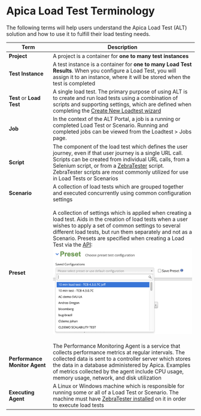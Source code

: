 # Apica Load Test Terminology

The following terms will help users understand the Apica Load Test (ALT) solution and how to use it to fulfill their load testing needs.

| Term                          | Description                                                                                                                                                                                                                                                                                                                                                                                                                                                                                               |
| ----------------------------- | --------------------------------------------------------------------------------------------------------------------------------------------------------------------------------------------------------------------------------------------------------------------------------------------------------------------------------------------------------------------------------------------------------------------------------------------------------------------------------------------------------- |
| **Project**                   | A project is a container for **one to many** **test instances**                                                                                                                                                                                                                                                                                                                                                                                                                                           |
| **Test Instance**             | A test instance is a container for **one to many Load Test Results**. When you configure a Load Test, you will assign it to an instance, where it will be stored when the test is completed                                                                                                                                                                                                                                                                                                               |
| **Test** or **Load Test**     | A single load test. The primary purpose of using ALT is to create and run load tests using a combination of scripts and supporting settings, which are defined when completing the [Create New Loadtest wizard](broken-reference)                                                                                                                                                                                                                                                                         |
| **Job**                       | In the context of the ALT Portal, a job is a running or completed Load Test or Scenario. Running and completed jobs can be viewed from the Loadtest > Jobs page.                                                                                                                                                                                                                                                                                                                                          |
| **Script**                    | The component of the load test which defines the user journey, even if that user journey is a single URL call. Scripts can be created from individual URL calls, from a Selenium script, or from a [ZebraTester](https://apica-kb.atlassian.net/wiki/spaces/DAZT/overview#!spacehome) script. ZebraTester scripts are most commonly utilized for use in Load Tests or Scenarios                                                                                                                           |
| **Scenario**                  | A collection of load tests which are grouped together and executed concurrently using common configuration settings                                                                                                                                                                                                                                                                                                                                                                                       |
| **Preset**                    | <p>A collection of settings which is applied when creating a load test. Aids in the creation of load tests when a user wishes to apply a set of common settings to several different load tests, but run them separately and not as a Scenario. Presets are specified when creating a Load Test via the <a href="https://api-alt-us1.apicasystems.com/v1/Help/Route/POST-selfservicejobs-preset">API</a>:<br><img src="../../.gitbook/assets/2f0e8e61-0355-4334-b6dc-3ef7853adea4.png" alt=""></p><p></p> |
| **Performance Monitor Agent** | The Performance Monitoring Agent is a service that collects performance metrics at regular intervals. The collected data is sent to a controller server which stores the data in a database administered by Apica. Examples of metrics collected by the agent include CPU usage, memory usage, network, and disk utilization                                                                                                                                                                              |
| **Executing Agent**           | A Linux or Windows machine which is responsible for running some or all of a Load Test or Scenario. The machine must have [ZebraTester installed](https://apica-kb.atlassian.net/wiki/spaces/DAZT/pages/4620882/Install+ZebraTester) on it in order to execute load tests                                                                                                                                                                                                                                 |
